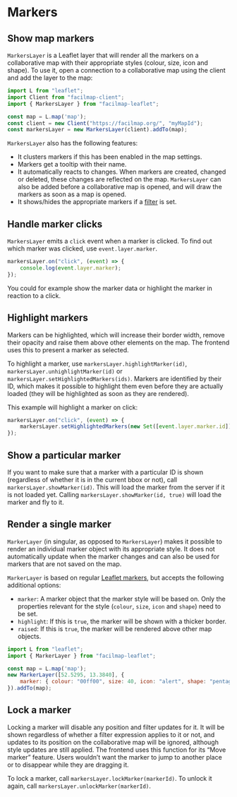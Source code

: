 # Markers

## Show map markers

`MarkersLayer` is a Leaflet layer that will render all the markers on a collaborative map with their appropriate styles (colour, size, icon and shape). To use it, open a connection to a collaborative map using the client and add the layer to the map:

```javascript
import L from "leaflet";
import Client from "facilmap-client";
import { MarkersLayer } from "facilmap-leaflet";

const map = L.map('map');
const client = new Client("https://facilmap.org/", "myMapId");
const markersLayer = new MarkersLayer(client).addTo(map);
```

`MarkersLayer` also has the following features:
* It clusters markers if this has been enabled in the map settings.
* Markers get a tooltip with their name.
* It automatically reacts to changes. When markers are created, changed or deleted, these changes are reflected on the map. `MarkersLayer` can also be added before a collaborative map is opened, and will draw the markers as soon as a map is opened.
* It shows/hides the appropriate markers if a [filter](./filter.md) is set.

## Handle marker clicks

`MarkersLayer` emits a `click` event when a marker is clicked. To find out which marker was clicked, use `event.layer.marker`.

```javascript
markersLayer.on("click", (event) => {
	console.log(event.layer.marker);
});
```

You could for example show the marker data or highlight the marker in reaction to a click.

## Highlight markers

Markers can be highlighted, which will increase their border width, remove their opacity and raise them above other elements on the map. The frontend uses this to present a marker as selected.

To highlight a marker, use `markersLayer.highlightMarker(id)`, `markersLayer.unhighlightMarker(id)` or `markersLayer.setHighlightedMarkers(ids)`. Markers are identified by their ID, which makes it possible to highlight them even before they are actually loaded (they will be highlighted as soon as they are rendered).

This example will highlight a marker on click:

```javascript
markersLayer.on("click", (event) => {
	markersLayer.setHighlightedMarkers(new Set([event.layer.marker.id]));
});
```

## Show a particular marker

If you want to make sure that a marker with a particular ID is shown (regardless of whether it is in the current bbox or not), call `markersLayer.showMarker(id)`. This will load the marker from the server if it is not loaded yet. Calling `markersLayer.showMarker(id, true)` will load the marker and fly to it.

## Render a single marker

`MarkerLayer` (in singular, as opposed to `MarkersLayer`) makes it possible to render an individual marker object with its appropriate style. It does not automatically update when the marker changes and can also be used for markers that are not saved on the map.

`MarkerLayer` is based on regular [Leaflet markers](https://leafletjs.com/reference.html#marker), but accepts the following additional options:
* `marker`: A marker object that the marker style will be based on. Only the properties relevant for the style (`colour`, `size`, `icon` and `shape`) need to be set.
* `highlight`: If this is `true`, the marker will be shown with a thicker border.
* `raised`: If this is `true`, the marker will be rendered above other map objects.

```javascript
import L from "leaflet";
import { MarkerLayer } from "facilmap-leaflet";

const map = L.map('map');
new MarkerLayer([52.5295, 13.3840], {
	marker: { colour: "00ff00", size: 40, icon: "alert", shape: "pentagon" }
}).addTo(map);
```

## Lock a marker

Locking a marker will disable any position and filter updates for it. It will be shown regardless of whether a filter expression applies to it or not, and updates to its position on the collaborative map will be ignored, although style updates are still applied. The frontend uses this function for its “Move marker” feature. Users wouldn’t want the marker to jump to another place or to disappear while they are dragging it.

To lock a marker, call `markersLayer.lockMarker(markerId)`. To unlock it again, call `markersLayer.unlockMarker(markerId)`.